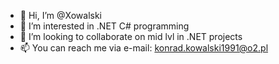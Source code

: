 - 👋 Hi, I’m @Xowalski
- 👀 I’m interested in .NET C# programming
- 💞️ I’m looking to collaborate on mid lvl in .NET projects
- 📫 You can reach me via e-mail: konrad.kowalski1991@o2.pl

<!---
Xowalski/Xowalski is a ✨ special ✨ repository because its `README.md` (this file) appears on your GitHub profile.
You can click the Preview link to take a look at your changes.
--->
